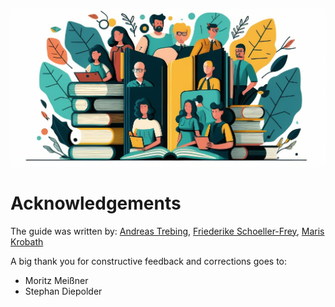 ![Danksagung](images/Danksagung.png)

# Acknowledgements

The guide was written by: [Andreas Trebing](https://www.linkedin.com/in/andreas-trebing-32872b143/), [Friederike Schoeller-Frey](https://www.linkedin.com/in/frey-32753b67/), [Maris Krobath](https://www.linkedin.com/in/martina-krobath/)


A big thank you for constructive feedback and corrections goes to:

- Moritz Meißner
- Stephan Diepolder
